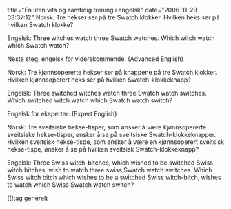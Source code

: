 title="En liten vits og samtidig trening i engelsk"
date="2006-11-28 03:37:12"
Norsk: Tre hekser ser på tre Swatch klokker. Hvilken heks ser på hvilken
Swatch klokke?

Engelsk: Three witches watch three Swatch watches. Which witch watch which
Swatch watch?

Neste steg, engelsk for viderekommende: (Advanced English)

Norsk: Tre kjønnsopererte hekser ser på knappene på tre Swatch klokker.
Hvilken kjønnsoperert heks ser på hvilken Swatch-klokkeknapp?

Engelsk: Three switched witches watch three Swatch watch switches. Which
switched witch watch which Swatch watch switch?

Engelsk for eksperter: (Expert English)

Norsk: Tre sveitsiske hekse-tisper, som ønsker å være kjønnsopererte
sveitsiske hekse-tisper, ønsker å se på sveitsiske Swatch-klokkeknapper.
Hvilken sveitsisk hekse-tispe, som ønsker å være en kjønnsoperert sveitsisk
hekse-tispe, ønsker å se på hvilken sveitsisk Swatch-klokkeknapp?

Engelsk: Three Swiss witch-bitches, which wished to be switched Swiss
witch bitches, wish to watch three swiss Swatch watch switches. Which Swiss
witch bitch which wishes to be a switched Swiss witch-bitch, wishes to
watch which Swiss Swatch watch switch?

[[!tag  generelt

